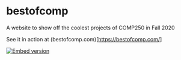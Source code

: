 # bestofcomp
A website to show off the coolest projects of COMP250 in Fall 2020

See it in action at (bestofcomp.com)[https://bestofcomp.com/]

[![Embed version](https://sashaphotoca.files.wordpress.com/2020/12/2020-12-22-19_56_19-comp250-top-hits.png)](https://bestofcomp.com/cardview)
